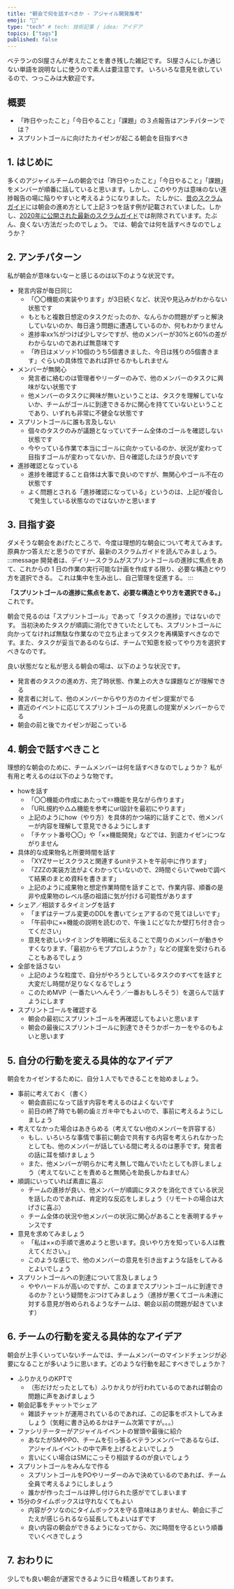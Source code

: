 ```yaml
---
title: "朝会で何を話すべきか - アジャイル開発推考"
emoji: "🐝"
type: "tech" # tech: 技術記事 / idea: アイデア
topics: ["tags"]
published: false
---
```

ベテランのSI屋さんが考えたことを書き残した雑記です。
SI屋さんにしか通じない単語を説明なしに使うので素人は要注意です。
いろいろな意見を欲しているので、つっこみは大歓迎です。


## 概要

- 「昨日やったこと」「今日やること」「課題」の３点報告はアンチパターンでは？
- スプリントゴールに向けたカイゼンが起こる朝会を目指すべき


## 1. はじめに

多くのアジャイルチームの朝会では「昨日やったこと」「今日やること」「課題」をメンバーが順番に話していると思います。しかし、このやり方は意味のない進捗報告の場に陥りやすいと考えるようになりました。
たしかに、[昔のスクラムガイド](https://scrumguides.org/docs/scrumguide/v2017/2017-Scrum-Guide-Japanese.pdf)には朝会の進め方として上記３つを話す例が記載されていました。しかし、[2020年に公開された最新のスクラムガイド](https://scrumguides.org/docs/scrumguide/v2020/2020-Scrum-Guide-Japanese.pdf)では削除されています。たぶん、良くない方法だったのでしょう。
では、朝会では何を話すべきなのでしょうか？


## 2. アンチパターン

私が朝会が意味ないなーと感じるのは以下のような状況です。

- 発言内容が毎日同じ
   - 「〇〇機能の実装やります」が3日続くなど、状況や見込みがわからない状態です
   - もともと複数日想定のタスクだったのか、なんらかの問題がずっと解決していないのか、毎日違う問題に遭遇しているのか、何もわかりません
   - 進捗率xx%がつけば少しマシですが、他のメンバーが30%と60%の差がわからないのであれば無意味です
   - 「昨日はメソッド10個のうち5個書きました、今日は残りの5個書きます」ぐらいの具体性であれば許せるかもしれません
- メンバーが無関心
   - 発言者に絡むのは管理者やリーダーのみで、他のメンバーのタスクに興味がない状態です
   - 他メンバーのタスクに興味が無いということは、タスクを理解していないか、チームがゴールに到達できるかに関心を持てていないということであり、いずれも非常に不健全な状態です
- スプリントゴールに誰も言及しない
   - 個々のタスクのみが議題となっていてチーム全体のゴールを確認しない状態です
   - 今やっている作業で本当にゴールに向かっているのか、状況が変わって目指すゴールが変わってないか、日々確認したほうが良いです
- 進捗確認となっている
   - 進捗を確認すること自体は大事で良いのですが、無関心やゴール不在の状態です
   - よく問題とされる「進捗確認になっている」というのは、上記が複合して発生している状態なのではないかと思います


## 3. 目指す姿

ダメそうな朝会をあげたところで、今度は理想的な朝会について考えてみます。
原典かつ答えだと思うのですが、最新のスクラムガイドを読んでみましょう。
:::message
開発者は、デイリースクラムがスプリントゴールの進捗に焦点をあて、これからの 1 ⽇の作業の実⾏可能な計画を作成する限り、必要な構造とやり⽅を選択できる。 これは集中を⽣み出し、⾃⼰管理を促進する。
:::

**「スプリントゴールの進捗に焦点をあて、必要な構造とやり⽅を選択できる。」** これです。

朝会で見るのは「スプリントゴール」であって「タスクの進捗」ではないのです。
当初決めたタスクが順調に消化できていたとしても、スプリントゴールに向かってなければ無駄な作業なので立ち止まってタスクを再構築すべきなのです。また、タスクが妥当であるのならば、チームで知恵を絞ってやり方を選択すべきなのです。

良い状態だなと私が思える朝会の場は、以下のような状況です。

- 発言者のタスクの進め方、完了時状態、作業上の大きな課題などが理解できる
- 発言者に対して、他のメンバーからやり方のカイゼン提案がでる
- 直近のイベントに応じてスプリントゴールの見直しの提案がメンバーからでる
- 朝会の前と後でカイゼンが起こっている


## 4. 朝会で話すべきこと

理想的な朝会のために、チームメンバーは何を話すべきなのでしょうか？
私が有用と考えるのは以下のような物です。

- howを話す
   - 「〇〇機能の作成にあたって☓☓機能を見ながら作ります」
   - 「URL規約や△△機能を参考にurl設計を最初にやります」
   - 上記のようにhow（やり方）を具体的かつ端的に話すことで、他メンバーが内容を理解して意見できるようにします
   - 「チケット番号〇〇」や「××機能開発」などでは、到底カイゼンにつながりません
- 具体的な成果物名と所要時間を話す
   - 「XYZサービスクラスと関連するunitテストを午前中に作ります」
   - 「ZZZの実装方法がよくわかっていないので、2時間ぐらいでwebで調べて結果のまとめ資料を書きます」
   - 上記のように成果物と想定作業時間を話すことで、作業内容、順番の是非や成果物のレベル感の祖語に気が付ける可能性があります
- シェア／相談するタイミングを話す
   - 「まずはテーブル変更のDDLを書いてシェアするので見てほしいです」
   - 「午前中に××機能の説明を読むので、午後１にどなたか壁打ち付き合ってください」
   - 意見を欲しいタイミングを明確に伝えることで周りのメンバーが動きやすくなります、「最初からモブプロしようか？」などの提案を受けられることもあるでしょう
- 全部を話さない
   - 上記のような粒度で、自分がやろうとしているタスクのすべてを話すと大変だし時間が足りなくなるでしょう
   - このためMVP（一番たいへんそう／一番おもしろそう）を選らんで話すようにします
- スプリントゴールを確認する
   - 朝会の最初にスプリントゴールを再確認してもよいと思います
   - 朝会の最後にスプリントゴールに到達できそうかポーカーをやるのもよいと思います


## 5. 自分の行動を変える具体的なアイデア

朝会をカイゼンするために、自分１人でもできることを始めましょう。

- 事前に考えておく（書く）
   - 朝会直前になって話す内容を考えるのはよくないです
   - 前日の終了時でも朝の歯ミガキ中でもよいので、事前に考えるようにしましょう
- 考えてなかった場合はあきらめる（考えてない他のメンバーを許容する）
   - もし、いろいろな事情で事前に朝会で共有する内容を考えられなかったとしても、他のメンバーが話している間に考えるのは悪手です。発言者の話に耳を傾けましょう
   - また、他メンバーが明らかに考え無しで臨んでいたとしても許しましょう（考えてないことを責めると無関心を助長しかねません）
- 順調にいっていれば素直に喜ぶ
   - チームの進捗が良い、他メンバーが順調にタスクを消化できている状況を話したのであれば、肯定的な反応をしましょう（リモートの場合は大げさに喜ぶ）
   - チーム全体の状況や他メンバーの状況に関心があることを表明するチャンスです
- 意見を求めてみましょう
   - 「私は××の手順で進めようと思います。良いやり方を知っている人は教えてください。」
   - このような感じで、他のメンバーの意見を引き出すような話をしてみるとよいでしょう
- スプリントゴールへの到達について言及しましょう
   - ややハードルが高いのですが、このままでスプリントゴールに到達できるのか？という疑問をぶつけてみましょう（進捗が悪くてゴール未達に対する意見が咎められるようなチームは、朝会以前の問題が起きています）


## 6. チームの行動を変える具体的なアイデア

朝会が上手くいっていないチームでは、チームメンバーのマインドチェンジが必要になることが多いように思います。どのような行動を起こすべきでしょうか？

- ふりかえりのKPTで
   - （形だけだったとしても）ふりかえりが行われているのであれば朝会の問題に声をあげましょう
- 朝会記事をチャットでシェア
   - 雑談チャットが運用されているのであれば、この記事をポストしてみましょう（気軽に書き込めるかはチーム次第ですが。。。）
- ファシリテーターがアジャイルイベントの冒頭や最後に紹介
   - あなたがSMやPO、チームを引っ張るベテランメンバーであるならば、アジャイルイベントの中で声を上げるとよいでしょう
   - 言いにくい場合はSMにこっそり相談するのが良いでしょう
- スプリントゴールをみんなで作る
   - スプリントゴールをPOやリーダーのみで決めているのであれば、チーム全員で考えるようにしましょう
   - 誰かが作ったゴールは押し付けられた感がでてしまいます
- 15分のタイムボックスは守れなくてもよい
   - 内容がクソなのにタイムボックスを守る意味はありません、朝会に手ごたえが感じられるなら延長してもよいはずです
   - 良い内容の朝会ができるようになってから、次に時間を守るという順番でいくべきでしょう


## 7. おわりに

少しでも良い朝会が運営できるように日々精進しております。

